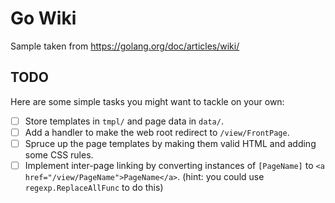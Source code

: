 # Go Wiki

Sample taken from <https://golang.org/doc/articles/wiki/>

## TODO

Here are some simple tasks you might want to tackle on your own:

- [ ] Store templates in `tmpl/` and page data in `data/`.
- [ ] Add a handler to make the web root redirect to `/view/FrontPage`.
- [ ] Spruce up the page templates by making them valid HTML and adding some CSS rules.
- [ ] Implement inter-page linking by converting instances of `[PageName]` to `<a href="/view/PageName">PageName</a>`. (hint: you could use `regexp.ReplaceAllFunc` to do this)
